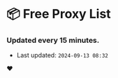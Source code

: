 # :package: Free Proxy List
### Updated every 15 minutes.

- Last updated: `2024-09-13 08:32`

:heart:
